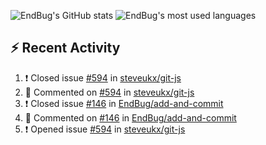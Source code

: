 ![EndBug's GitHub stats](https://github-readme-stats.vercel.app/api?username=endbug&show_icons=true&theme=dark)
![EndBug's most used languages](https://github-readme-stats.vercel.app/api/top-langs/?username=endbug&layout=compact&theme=dark)

## ⚡ Recent Activity

<!--START_SECTION:activity-->
1. ❗️ Closed issue [#594](https://github.com//steveukx/git-js/issues/594) in [steveukx/git-js](https://github.com//steveukx/git-js)
2. 💬 Commented on [#594](https://github.com//steveukx/git-js/issues/594) in [steveukx/git-js](https://github.com//steveukx/git-js)
3. ❗️ Closed issue [#146](https://github.com//EndBug/add-and-commit/issues/146) in [EndBug/add-and-commit](https://github.com//EndBug/add-and-commit)
4. 💬 Commented on [#146](https://github.com//EndBug/add-and-commit/issues/146) in [EndBug/add-and-commit](https://github.com//EndBug/add-and-commit)
5. ❗️ Opened issue [#594](https://github.com//steveukx/git-js/issues/594) in [steveukx/git-js](https://github.com//steveukx/git-js)
<!--END_SECTION:activity-->
